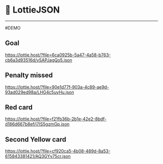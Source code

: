 # 🚀 LottieJSON

____________

#DEMO

## Goal
https://lottie.host/?file=6ca0925b-5a47-4a58-b763-cb6a3d93516d/vSAPJagQo5.json


## Penalty missed
https://lottie.host/?file=90e1d77f-903a-4c89-ae9d-93ad029ed98a/LHG4c5uyHu.json


## Red card
https://lottie.host/?file=f21fb36b-2b1e-42e2-8bdf-d186d667b8ef/j7IS5gzmGp.json


## Second Yellow card
https://lottie.host/?file=cf920ca5-4b08-489d-8a53-615843381421/AQ3GYv75cr.json



